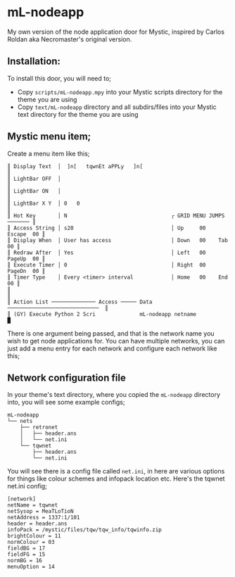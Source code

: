 # mL-nodeapp
My own version of the node application door for Mystic, inspired by Carlos Roldan aka Necromaster's original version.

## Installation:
To install this door, you will need to;
- Copy `scripts/mL-nodeapp.mpy` into your Mystic scripts directory for the theme you are using
- Copy `text/mL-nodeapp` directory and all subdirs/files into your Mystic text directory for the theme you are using

## Mystic menu item;
Create a menu item like this;

```
║ Display Text  │  ]n[   tqwnEt aPPLy   ]n[                                   ║
║ LightBar OFF  │                                                             ║
║ LightBar ON   │                                                             ║
║ LightBar X Y  │ 0   0                                                       ║
║ Hot Key       │ N                                 ┌ GRID MENU JUMPS ─────── ║
║ Access String │ s20                               │ Up     00    Escape  00 ║
║ Display When  │ User has access                   │ Down   00    Tab     00 ║
║ Redraw After  │ Yes                               │ Left   00    PageUp  00 ║
║ Execute Timer │ 0                                 │ Right  00    PageDn  00 ║
║ Timer Type    │ Every <timer> interval            │ Home   00    End     00 ║
║                                                                             ║
║ Action List ────────────── Access ───── Data ─────────────────────────────  ║
║ (GY) Execute Python 2 Scri              mL-nodeapp netname                  █
```

There is one argument being passed, and that is the network name you wish to get node applications for. You can have multiple networks, you can just add a menu entry for each network and configure each network like this;

## Network configuration file
In your theme's text directory, where you copied the `mL-nodeapp` directory into, you will see some example configs;

```
mL-nodeapp
└── nets
    ├── retronet
    │   ├── header.ans
    │   └── net.ini
    └── tqwnet
        ├── header.ans
        └── net.ini
```

You will see there is a config file called `net.ini`, in here are various options for things like colour schemes and infopack location etc. Here's the tqwnet net.ini config;

```
[network]
netName = tqwnet
netSysop = MeaTLoTioN
netAddress = 1337:1/101
header = header.ans
infoPack = /mystic/files/tqw/tqw_info/tqwinfo.zip
brightColour = 11
normColour = 03
fieldBG = 17
fieldFG = 15
normBG = 16
menuOption = 14
```
